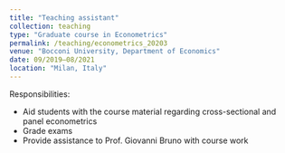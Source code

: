 ```yaml
---
title: "Teaching assistant"
collection: teaching
type: "Graduate course in Econometrics"
permalink: /teaching/econometrics_20203
venue: "Bocconi University, Department of Economics"
date: 09/2019–08/2021
location: "Milan, Italy"
---
```


Responsibilities:

 - Aid students with the course material regarding cross-sectional and panel econometrics
 - Grade exams
 - Provide assistance to Prof. Giovanni Bruno with course work
